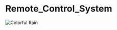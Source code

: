 # Remote_Control_System

![Colorful Rain](https://media4.giphy.com/media/Z0DR1MDa6308kH8kYI/giphy.gif?cid=790b76118e4982f900592f318b3d8a3959e8d79d94182d52&rid=giphy.gif)
